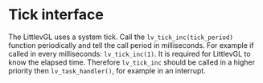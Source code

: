 # Tick interface

The LittlevGL uses a system tick. Call the `lv_tick_inc(tick_period)` function periodically and tell the call period in milliseconds. For example if called in every milliseconds: `lv_tick_inc(1)`. 
It is required for LittlevGL to know the elapsed time. Therefore `lv_tick_inc` should be called in a higher priority then `lv_task_handler()`, for example in an interrupt.

